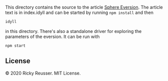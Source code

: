 This directory contains the source to the article [Sphere Eversion](https://rreusser.github.io/explorations/sphere-eversion/). The article text is in index.idyll and can be started by running `npm install` and then

```sh
idyll
```

in this directory. There's also a standalone driver for exploring the parameters of the eversion. It can be run with

```
npm start
```

## License

&copy; 2020 Ricky Reusser. MIT License.

